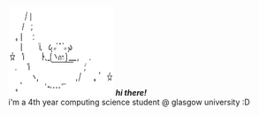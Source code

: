 <img src="bunny.png" width="190" height="160">  <em><strong>hi there!</strong></em>
\
i'm a 4th year computing science student @ glasgow university :D
